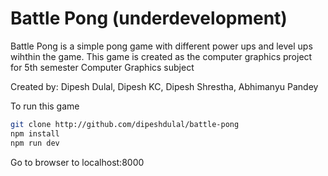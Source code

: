 # Battle Pong (underdevelopment)

Battle Pong is a simple pong game with different power 
ups and level ups wihthin the game.
This game is created as the computer graphics project for 
5th semester Computer Graphics subject

Created by: 
Dipesh Dulal, Dipesh KC, Dipesh Shrestha, 
Abhimanyu Pandey

To run this game
```sh
git clone http://github.com/dipeshdulal/battle-pong
npm install
npm run dev
``` 

Go to browser to localhost:8000
